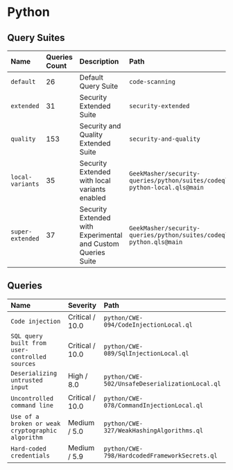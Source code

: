 # Python

## Query Suites
<!-- AUTOMATION-SUITES -->
| Name | Queries Count | Description | Path |
| :--- | :---- | :--- | :--- |
| `default` | 26 | Default Query Suite | `code-scanning` |
| `extended` | 31 | Security Extended Suite | `security-extended` |
| `quality` | 153 | Security and Quality Extended Suite | `security-and-quality` |
| `local-variants` | 35 | Security Extended with local variants enabled | `GeekMasher/security-queries/python/suites/codeql-python-local.qls@main` |
| `super-extended` | 37 | Security Extended with Experimental and Custom Queries Suite | `GeekMasher/security-queries/python/suites/codeql-python.qls@main` |


<!-- AUTOMATION-SUITES -->

## Queries

<!-- AUTOMATION-QUERIES -->
| Name | Severity | Path |
| :--- | :------- | :--- |
| `Code injection` | Critical / 10.0 | `python/CWE-094/CodeInjectionLocal.ql` |
| `SQL query built from user-controlled sources` | Critical / 10.0 | `python/CWE-089/SqlInjectionLocal.ql` |
| `Deserializing untrusted input` | High / 8.0 | `python/CWE-502/UnsafeDeserializationLocal.ql` |
| `Uncontrolled command line` | Critical / 10.0 | `python/CWE-078/CommandInjectionLocal.ql` |
| `Use of a broken or weak cryptographic algorithm` | Medium / 5.0 | `python/CWE-327/WeakHashingAlgorithms.ql` |
| `Hard-coded credentials` | Medium / 5.9 | `python/CWE-798/HardcodedFrameworkSecrets.ql` |


<!-- AUTOMATION-QUERIES -->
